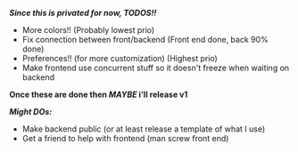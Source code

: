 ***Since this is privated for now, TODOS!!***

- More colors!! (Probably lowest prio)
- Fix connection between front/backend (Front end done, back 90% done)
- Preferences!! (for more customization) (Highest prio)
- Make frontend use concurrent stuff so it doesn't freeze when waiting on backend

**Once these are done then *MAYBE* i'll release v1**

***Might DOs:***

- Make backend public (or at least release a template of what I use)
- Get a friend to help with frontend (man screw front end)
